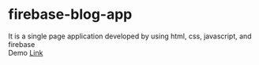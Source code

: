 # firebase-blog-app
It is a single page application developed by using html, css, javascript, and firebase </br>
Demo <a href="https://ankitzero.github.io/firebase-blog-app.github.io/">Link</a>
